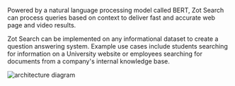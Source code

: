 Powered by a natural language processing model called BERT, Zot Search can process queries based on context to deliver fast and accurate web page and video results.

Zot Search can be implemented on any informational dataset to create a question answering system. Example use cases include students searching for information on a University website or employees searching for documents from a company's internal knowledge base.

![architecture diagram](https://github.com/[nirmitshetty]/[search-engine]/blob/[main]/architecture.jpeg?raw=true)
